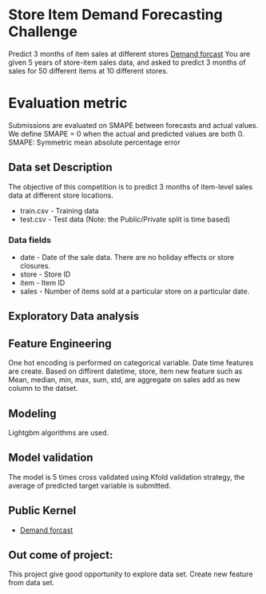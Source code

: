 # Store Item Demand Forecasting Challenge
Predict 3 months of item sales at different stores
[Demand forcast](https://www.kaggle.com/c/demand-forecasting-kernels-only) 
You are given 5 years of store-item sales data, and asked to predict 3 months of sales for 50 different items at 10 different stores.

# Evaluation metric
Submissions are evaluated on SMAPE between forecasts and actual values. We define SMAPE = 0 when the actual and predicted values are both 0.
SMAPE: Symmetric mean absolute percentage error

## Data set Description
The objective of this competition is to predict 3 months of item-level sales data at different store locations.
* train.csv - Training data
* test.csv - Test data (Note: the Public/Private split is time based)

### Data fields
* date - Date of the sale data. There are no holiday effects or store closures.
* store - Store ID
* item - Item ID
* sales - Number of items sold at a particular store on a particular date.

## Exploratory Data analysis


## Feature Engineering
One hot encoding is performed on categorical variable. Date time features are create. Based on diffirent datetime, store, item  new feature such as Mean, median, min, max, sum, std,  are  aggregate on sales add as new column to the datset.

## Modeling
Lightgbm algorithms are used. 

## Model validation
The model is 5 times cross validated using Kfold validation strategy, the average of predicted target variable is submitted. 

## Public Kernel
* [Demand forcast](https://www.kaggle.com/sudhirnl7/demand-forecast)


## Out come of project:
This project give good opportunity to explore data set. Create new feature from data  set.
